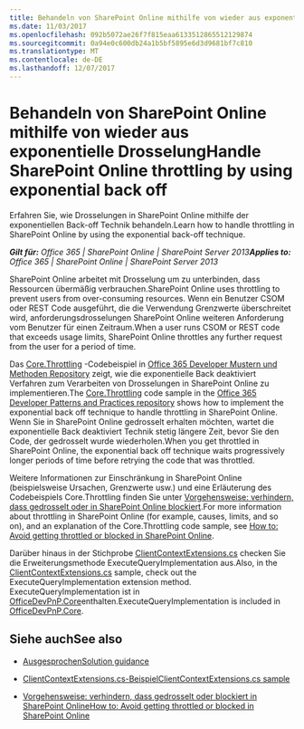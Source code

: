 ```yaml
---
title: Behandeln von SharePoint Online mithilfe von wieder aus exponentielle Drosselung
ms.date: 11/03/2017
ms.openlocfilehash: 092b5072ae26f7f815eaa6133512865512129874
ms.sourcegitcommit: 0a94e0c600db24a1b5bf5895e6d3d9681bf7c810
ms.translationtype: MT
ms.contentlocale: de-DE
ms.lasthandoff: 12/07/2017
---
```

# <a name="handle-sharepoint-online-throttling-by-using-exponential-back-off"></a><span data-ttu-id="ecc15-102">Behandeln von SharePoint Online mithilfe von wieder aus exponentielle Drosselung</span><span class="sxs-lookup"><span data-stu-id="ecc15-102">Handle SharePoint Online throttling by using exponential back off</span></span>

<span data-ttu-id="ecc15-103">Erfahren Sie, wie Drosselungen in SharePoint Online mithilfe der exponentiellen Back-off Technik behandeln.</span><span class="sxs-lookup"><span data-stu-id="ecc15-103">Learn how to handle throttling in SharePoint Online by using the exponential back-off technique.</span></span> 
    
<span data-ttu-id="ecc15-104">_**Gilt für:** Office 365 | SharePoint Online | SharePoint Server 2013_</span><span class="sxs-lookup"><span data-stu-id="ecc15-104">_**Applies to:** Office 365 | SharePoint Online | SharePoint Server 2013_</span></span>

<span data-ttu-id="ecc15-105">SharePoint Online arbeitet mit Drosselung um zu unterbinden, dass Ressourcen übermäßig verbrauchen.</span><span class="sxs-lookup"><span data-stu-id="ecc15-105">SharePoint Online uses throttling to prevent users from over-consuming resources.</span></span> <span data-ttu-id="ecc15-106">Wenn ein Benutzer CSOM oder REST Code ausgeführt, die die Verwendung Grenzwerte überschreitet wird, anforderungsdrosselungen SharePoint Online weiteren Anforderung vom Benutzer für einen Zeitraum.</span><span class="sxs-lookup"><span data-stu-id="ecc15-106">When a user runs CSOM or REST code that exceeds usage limits, SharePoint Online throttles any further request from the user for a period of time.</span></span> 
    
<span data-ttu-id="ecc15-107">Das [Core.Throttling](https://github.com/SharePoint/PnP/tree/master/Samples/Core.Throttling) -Codebeispiel in [Office 365 Developer Mustern und Methoden Repository](https://github.com/SharePoint/PnP) zeigt, wie die exponentielle Back deaktiviert Verfahren zum Verarbeiten von Drosselungen in SharePoint Online zu implementieren.</span><span class="sxs-lookup"><span data-stu-id="ecc15-107">The [Core.Throttling](https://github.com/SharePoint/PnP/tree/master/Samples/Core.Throttling) code sample in the [Office 365 Developer Patterns and Practices repository](https://github.com/SharePoint/PnP) shows how to implement the exponential back off technique to handle throttling in SharePoint Online.</span></span> <span data-ttu-id="ecc15-108">Wenn Sie in SharePoint Online gedrosselt erhalten möchten, wartet die exponentielle Back deaktiviert Technik stetig längere Zeit, bevor Sie den Code, der gedrosselt wurde wiederholen.</span><span class="sxs-lookup"><span data-stu-id="ecc15-108">When you get throttled in SharePoint Online, the exponential back off technique waits progressively longer periods of time before retrying the code that was throttled.</span></span>
    
<span data-ttu-id="ecc15-109">Weitere Informationen zur Einschränkung in SharePoint Online (beispielsweise Ursachen, Grenzwerte usw.) und eine Erläuterung des Codebeispiels Core.Throttling finden Sie unter [Vorgehensweise: verhindern, dass gedrosselt oder in SharePoint Online blockiert](https://msdn.microsoft.com/library/office/dn889829.aspx).</span><span class="sxs-lookup"><span data-stu-id="ecc15-109">For more information about throttling in SharePoint Online (for example, causes, limits, and so on), and an explanation of the Core.Throttling code sample, see [How to: Avoid getting throttled or blocked in SharePoint Online](https://msdn.microsoft.com/library/office/dn889829.aspx).</span></span> 

<span data-ttu-id="ecc15-110">Darüber hinaus in der Stichprobe [ClientContextExtensions.cs](https://github.com/SharePoint/PnP/blob/dev/Samples/Core.Throttling/Core.Throttling/ClientContextExtensions.cs) checken Sie die Erweiterungsmethode ExecuteQueryImplementation aus.</span><span class="sxs-lookup"><span data-stu-id="ecc15-110">Also, in the [ClientContextExtensions.cs](https://github.com/SharePoint/PnP/blob/dev/Samples/Core.Throttling/Core.Throttling/ClientContextExtensions.cs) sample, check out the ExecuteQueryImplementation extension method.</span></span> <span data-ttu-id="ecc15-111">ExecuteQueryImplementation ist in [OfficeDevPnP.Core](https://github.com/SharePoint/PnP-Sites-Core/tree/master/Core/OfficeDevPnP.Core)enthalten.</span><span class="sxs-lookup"><span data-stu-id="ecc15-111">ExecuteQueryImplementation is included in [OfficeDevPnP.Core](https://github.com/SharePoint/PnP-Sites-Core/tree/master/Core/OfficeDevPnP.Core).</span></span>    

## <a name="see-also"></a><span data-ttu-id="ecc15-112">Siehe auch</span><span class="sxs-lookup"><span data-stu-id="ecc15-112">See also</span></span>
<span data-ttu-id="ecc15-113"><a name="bk_addresources"> </a></span><span class="sxs-lookup"><span data-stu-id="ecc15-113"></span></span>

-  [<span data-ttu-id="ecc15-114">Ausgesprochen</span><span class="sxs-lookup"><span data-stu-id="ecc15-114">Solution guidance</span></span>](Office-365-development-patterns-and-practices-solution-guidance.md)
    
-  [<span data-ttu-id="ecc15-115">ClientContextExtensions.cs-Beispiel</span><span class="sxs-lookup"><span data-stu-id="ecc15-115">ClientContextExtensions.cs sample</span></span>](https://github.com/SharePoint/PnP/blob/dev/Samples/Core.Throttling/Core.Throttling/ClientContextExtensions.cs)
    
-  [<span data-ttu-id="ecc15-116">Vorgehensweise: verhindern, dass gedrosselt oder blockiert in SharePoint Online</span><span class="sxs-lookup"><span data-stu-id="ecc15-116">How to: Avoid getting throttled or blocked in SharePoint Online</span></span>](https://msdn.microsoft.com/library/office/dn889829.aspx)
